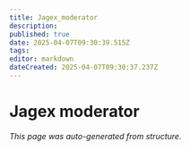 ```yaml
---
title: Jagex_moderator
description: 
published: true
date: 2025-04-07T09:30:39.515Z
tags: 
editor: markdown
dateCreated: 2025-04-07T09:30:37.237Z
---
```


# Jagex moderator

*This page was auto-generated from structure.*